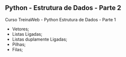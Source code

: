 ## Python - Estrutura de Dados - Parte 2
Curso TreinaWeb - Python Estrutura de Dados - Parte 1

- Vetores;
- Listas Ligadas;
- Listas duplamente Ligadas;
- Pilhas;
- Filas;
